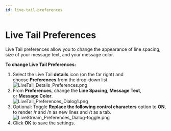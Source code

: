```yaml
---
id: live-tail-preferences
---
```


# Live Tail Preferences

Live Tail preferences allow you to change the appearance of line
spacing, size of your message text, and your message color.

**To change Live Tail Preferences:**

1.  Select the Live Tail **details** icon (on the far right) and
    choose **Preferences** from the drop-down list.  
    ![LiveTail_Details_Preferences.png](../static/img/Live-Tail/Live-Tail-Preferences/LiveTail_Details_Preferences.png)
2.  From **Preferences**, change the **Line Spacing**, **Message Text**,
    or **Message Color**.  
    ![LiveTail_Preferences_Dialog1.png](../static/img/Live-Tail/Live-Tail-Preferences/LiveTail_Preferences_Dialog1.png)
3.  Optional: Toggle **Replace the following control characters** option
    to **ON**, to render /r and /n as new lines and /t as a tab.  
    ![LiveStream_Preferences_Dialog-toggle.png](../static/img/Live-Tail/Live-Tail-Preferences/LiveStream_Preferences_Dialog-toggle.png)
4.  Click **OK** to save the settings.
